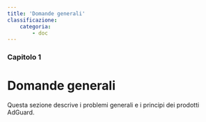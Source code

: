 ```yaml
---
title: 'Domande generali'
classificazione:
    categoria:
        - doc
---
```


### Capitolo 1

# Domande generali

Questa sezione descrive i problemi generali e i principi dei prodotti AdGuard.

